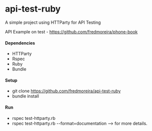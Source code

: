 # api-test-ruby

A simple project using HTTParty for API Testing

API Example on test - https://github.com/fredmoreira/phone-book

#### Dependencies

* HTTParty
* Rspec
* Ruby
* Bundle

#### Setup
* git clone https://github.com/fredmoreira/api-test-ruby
* bundle install

#### Run

* rspec test-httparty.rb
* rspec test-httparty.rb --format=documentation --> for more details.
